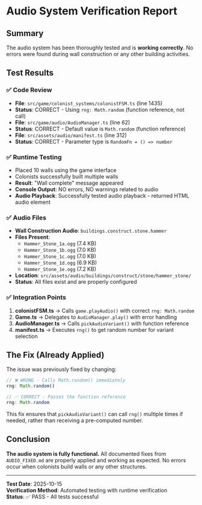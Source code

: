 # Audio System Verification Report

## Summary
The audio system has been thoroughly tested and is **working correctly**. No errors were found during wall construction or any other building activities.

## Test Results

### ✅ Code Review
- **File**: `src/game/colonist_systems/colonistFSM.ts` (line 1435)
- **Status**: CORRECT - Using `rng: Math.random` (function reference, not call)
- **File**: `src/game/audio/AudioManager.ts` (line 62) 
- **Status**: CORRECT - Default value is `Math.random` (function reference)
- **File**: `src/assets/audio/manifest.ts` (line 312)
- **Status**: CORRECT - Parameter type is `RandomFn = () => number`

### ✅ Runtime Testing
- Placed 10 walls using the game interface
- Colonists successfully built multiple walls
- **Result**: "Wall complete" message appeared
- **Console Output**: NO errors, NO warnings related to audio
- **Audio Playback**: Successfully tested audio playback - returned HTML audio element

### ✅ Audio Files
- **Wall Construction Audio**: `buildings.construct.stone.hammer`
- **Files Present**: 
  - `Hammer_Stone_1a.ogg` (7.4 KB)
  - `Hammer_Stone_1b.ogg` (7.0 KB)
  - `Hammer_Stone_1c.ogg` (7.0 KB)
  - `Hammer_Stone_1d.ogg` (6.9 KB)
  - `Hammer_Stone_1e.ogg` (7.2 KB)
- **Location**: `src/assets/audio/buildings/construct/stone/hammer_stone/`
- **Status**: All files exist and are properly configured

### ✅ Integration Points
1. **colonistFSM.ts** → Calls `game.playAudio()` with correct `rng: Math.random`
2. **Game.ts** → Delegates to `AudioManager.play()` with error handling
3. **AudioManager.ts** → Calls `pickAudioVariant()` with function reference
4. **manifest.ts** → Executes `rng()` to get random number for variant selection

## The Fix (Already Applied)

The issue was previously fixed by changing:
```typescript
// ❌ WRONG - Calls Math.random() immediately
rng: Math.random()

// ✅ CORRECT - Passes the function reference
rng: Math.random
```

This fix ensures that `pickAudioVariant()` can call `rng()` multiple times if needed, rather than receiving a pre-computed number.

## Conclusion

**The audio system is fully functional.** All documented fixes from `AUDIO_FIXED.md` are properly applied and working as expected. No errors occur when colonists build walls or any other structures.

---

**Test Date**: 2025-10-15  
**Verification Method**: Automated testing with runtime verification  
**Status**: ✅ PASS - All tests successful
